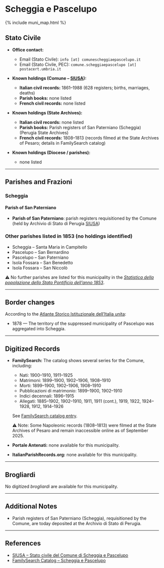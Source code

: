 # Scheggia e Pascelupo

{% include muni_map.html %}

## Stato Civile

* **Office contact:**

  * Email (Stato Civile): `info [at] comunescheggiaepascelupo.it`
  * Email (Stato Civile, PEC): `comune.scheggiaepascelupo [at] postacert.umbria.it`

* **Known holdings (Comune – [SIUSA](https://siusa-archivi.cultura.gov.it/cgi-bin/siusa/pagina.pl?TipoPag=comparc&Chiave=275025)):**

  * **Italian civil records:** 1861–1988 (628 registers; births, marriages, deaths)
  * **Parish books:** none listed
  * **French civil records:** none listed

* **Known holdings (State Archives):**

  * **Italian civil records:** none listed
  * **Parish books:** Parish registers of San Paterniano (Scheggia) (Perugia State Archives)
  * **French civil records:** 1808–1813 (records filmed at the State Archives of Pesaro; details in FamilySearch catalog)

* **Known holdings (Diocese / parishes):**

  * none listed

---

## Parishes and Frazioni

### Scheggia

#### Parish of San Paterniano

* **Parish of San Paterniano**: parish registers requisitioned by the Comune (held by Archivio di Stato di Perugia [SIUSA](https://siusa-archivi.cultura.gov.it/cgi-bin/siusa/pagina.pl?TipoPag=comparc&Chiave=275025))

### Other parishes listed in 1853 (no holdings identified)

* Scheggia – Santa Maria in Campitello
* Pascelupo – San Bernardino
* Pascelupo – San Paterniano
* Isola Fossara – San Benedetto
* Isola Fossara – San Niccolò

⚠️ No further parishes are listed for this municipality in the *[Statistica della popolazione dello Stato Pontificio dell’anno 1853](https://www.google.it/books/edition/Statistics_della_popolazione_dello_Stato/v6dCAQAAMAAJ)*.


---

## Border changes

According to the [Atlante Storico Istituzionale dell’Italia unita](http://dati.san.beniculturali.it/asi/local/detail.html?UA05116):

* 1878 — The territory of the suppressed municipality of Pascelupo was aggregated into Scheggia.

---

## Digitized Records

* **FamilySearch:** The catalog shows several series for the Comune, including:

  * Nati: 1900–1910, 1911–1925
  * Matrimoni: 1899–1900, 1902–1906, 1908–1910
  * Morti: 1899–1900, 1902–1906, 1908–1910
  * Pubblicazioni di matrimonio: 1899–1900, 1902–1910
  * Indici decennali: 1896–1915
  * Allegati: 1885–1902, 1902–1910, 1911, 1911 (cont.), 1919, 1922, 1924–1928, 1912, 1914–1926

  See [FamilySearch catalog entry](https://www.familysearch.org/en/search/catalog/758104).

  ⚠️ Note: Some Napoleonic records (1808–1813) were filmed at the State Archives of Pesaro and remain inaccessible online as of September 2025.

* **Portale Antenati:** none available for this municipality.

* **ItalianParishRecords.org:** none available for this municipality.

---

## Brogliardi

No digitized *brogliardi* are available for this municipality.

---

## Additional Notes

* Parish registers of San Paterniano (Scheggia), requisitioned by the Comune, are today deposited at the Archivio di Stato di Perugia.

---

## References

* [SIUSA – Stato civile del Comune di Scheggia e Pascelupo](https://siusa-archivi.cultura.gov.it/cgi-bin/siusa/pagina.pl?TipoPag=comparc&Chiave=275025)
* [FamilySearch Catalog – Scheggia e Pascelupo](https://www.familysearch.org/en/search/catalog/758104)
